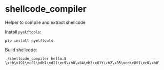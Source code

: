shellcode_compiler
==================

Helper to compile and extract shellcode

Install `pyelftools`:

    pip install pyelftools

Build shellcode:

    ./shellcode_compiler hello.S
    \xeb\x191\xc01\xdb1\xd21\xc9\xb0\x04\xb3\x01Y\xb2\x05\xcd\x801\xc0\xb0\x011\xdb\xcd\x80\xe8\xe2\xff\xff\xffhello
